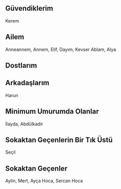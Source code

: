 ## Güvendiklerim
Kerem

## Ailem
Anneannem, Annem, Elif, Dayım, Kevser Ablam, Alya

## Dostlarım


## Arkadaşlarım
Harun

## Minimum Umurumda Olanlar
İlayda, Abdülkadir

## Sokaktan Geçenlerin Bir Tık Üstü
Seçil

## Sokaktan Geçenler
Aylin, Mert, Ayça Hoca, Sercan Hoca